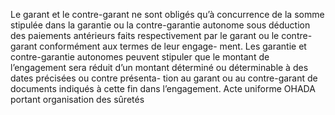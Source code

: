 Le garant et le contre-garant ne sont obligés qu’à concurrence de la somme stipulée
dans la garantie ou la contre-garantie autonome sous déduction des paiements antérieurs faits
respectivement par le garant ou le contre-garant conformément aux termes de leur engage-
ment.
Les garantie et contre-garantie autonomes peuvent stipuler que le montant de
l’engagement sera réduit d’un montant déterminé ou déterminable à des dates
précisées ou contre présenta- tion au garant ou au contre-garant de documents
indiqués à cette fin dans l’engagement.
Acte uniforme OHADA portant organisation des sûretés